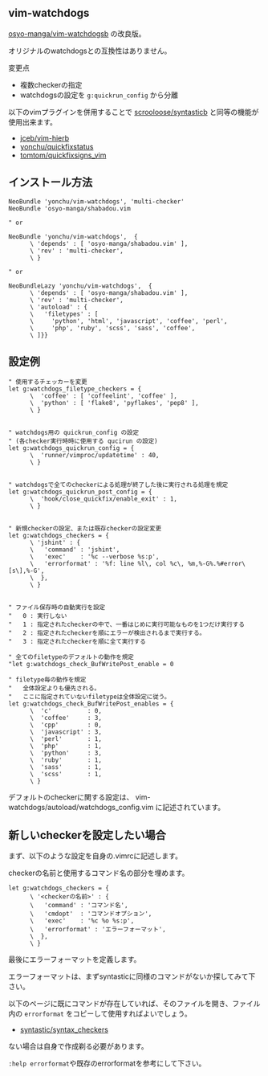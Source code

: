 vim-watchdogs
-------------

[osyo-manga/vim-watchdogsb](https://github.com/osyo-manga/vim-watchdogs) の改良版。

オリジナルのwatchdogsとの互換性はありません。

変更点

- 複数checkerの指定
- watchdogsの設定を ``g:quickrun_config`` から分離

以下のvimプラグインを併用することで
[scrooloose/syntasticb](https://github.com/scrooloose/syntastic)
と同等の機能が使用出来ます。

- [jceb/vim-hierb](https://github.com/jceb/vim-hier)
- [yonchu/quickfixstatus](https://github.com/yonchu/quickfixstatus)
- [tomtom/quickfixsigns_vim](https://github.com/tomtom/quickfixsigns_vim)

## インストール方法

```vim
NeoBundle 'yonchu/vim-watchdogs', 'multi-checker'
NeoBundle 'osyo-manga/shabadou.vim

" or

NeoBundle 'yonchu/vim-watchdogs',  {
      \ 'depends' : [ 'osyo-manga/shabadou.vim' ],
      \ 'rev' : 'multi-checker',
      \ }

" or

NeoBundleLazy 'yonchu/vim-watchdogs',  {
      \ 'depends' : [ 'osyo-manga/shabadou.vim' ],
      \ 'rev' : 'multi-checker',
      \ 'autoload' : {
      \   'filetypes' : [
      \     'python', 'html', 'javascript', 'coffee', 'perl',
      \     'php', 'ruby', 'scss', 'sass', 'coffee',
      \ ]}}
```

## 設定例

```vim
" 使用するチェッカーを変更
let g:watchdogs_filetype_checkers = {
      \  'coffee' : [ 'coffeelint', 'coffee' ],
      \  'python' : [ 'flake8', 'pyflakes', 'pep8' ],
      \ }


" watchdogs用の quickrun_config の設定
" (各checker実行時時に使用する qucirun の設定)
let g:watchdogs_quickrun_config = {
      \  'runner/vimproc/updatetime' : 40,
      \ }


" watchdogsで全てのcheckerによる処理が終了した後に実行される処理を規定
let g:watchdogs_quickrun_post_config = {
      \  'hook/close_quickfix/enable_exit' : 1,
      \ }


" 新規checkerの設定、または既存checkerの設定変更
let g:watchdogs_checkers = {
      \ 'jshint' : {
      \   'command' : 'jshint',
      \   'exec'    : '%c --verbose %s:p',
      \   'errorformat' : '%f: line %l\, col %c\, %m,%-G%.%#error\[s\],%-G',
      \  },
      \ }


" ファイル保存時の自動実行を設定
"   0 : 実行しない
"   1 : 指定されたcheckerの中で、一番はじめに実行可能なものを1つだけ実行する
"   2 : 指定されたcheckerを順にエラーが検出されるまで実行する。
"   3 : 指定されたcheckerを順に全て実行する

" 全てのfiletypeのデフォルトの動作を規定
"let g:watchdogs_check_BufWritePost_enable = 0

" filetype毎の動作を規定
"   全体設定よりも優先される。
"   ここに指定されていないfiletypeは全体設定に従う。
let g:watchdogs_check_BufWritePost_enables = {
      \  'c'          : 0,
      \  'coffee'     : 3,
      \  'cpp'        : 0,
      \  'javascript' : 3,
      \  'perl'       : 1,
      \  'php'        : 1,
      \  'python'     : 3,
      \  'ruby'       : 1,
      \  'sass'       : 1,
      \  'scss'       : 1,
      \ }

```

デフォルトのcheckerに関する設定は、
vim-watchdogs/autoload/watchdogs_config.vim に記述されています。


## 新しいcheckerを設定したい場合

まず、以下のような設定を自身の.vimrcに記述します。

checkerの名前と使用するコマンド名の部分を埋めます。

```vim
let g:watchdogs_checkers = {
      \ '<checkerの名前>' : {
      \   'command' : 'コマンド名',
      \   'cmdopt'  : 'コマンドオプション',
      \   'exec'    : '%c %o %s:p',
      \   'errorformat' : 'エラーフォーマット',
      \  },
      \ }
```

最後にエラーフォーマットを定義します。

エラーフォーマットは、まずsyntasticに同様のコマンドがないか探してみて下さい。

以下のページに既にコマンドが存在していれば、そのファイルを開き、ファイル内の
``errorformat`` をコピーして使用すればよいでしょう。

- [syntastic/syntax_checkers](https://github.com/scrooloose/syntastic/tree/master/syntax_checkers)

ない場合は自身で作成剃る必要があります。

``:help errorformat``や既存のerrorformatを参考にして下さい。
